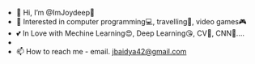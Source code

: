 - 👋 Hi, I’m @ImJoydeep👦
- 👀 Interested in computer programming💻, travelling🧳, video games🎮
- 💕 In Love with Mechine Learning😍, Deep Learning😘, CV💖, CNN💞....
-
- 📫 How to reach me - email. jbaidya42@gmail.com
 
<!---
ImJoydeep/ImJoydeep is a ✨ special ✨ repository because its `README.md` (this file) appears on your GitHub profile.
You can click the Preview link to take a look at your changes.
--->
